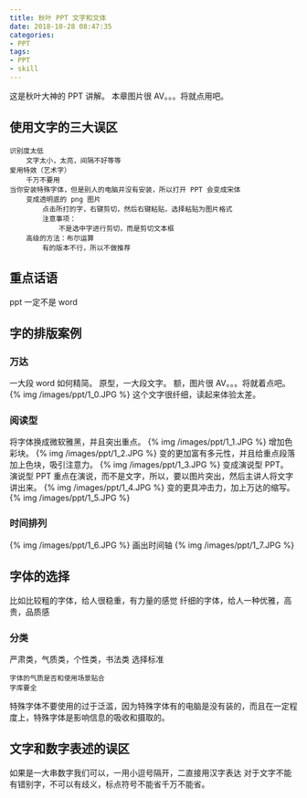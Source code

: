 ```yaml
---
title: 秋叶 PPT 文字和文体
date: 2018-10-28 08:47:35
categories:
- PPT
tags:
- PPT
- skill
---
```

这是秋叶大神的 PPT 讲解。
本章图片很 AV。。。将就点用吧。
<!-- more -->
## 使用文字的三大误区

	识别度太低
		文字太小，太亮，间隔不好等等
	爱用特效（艺术字）
		千万不要用
	当你安装特殊字体，但是别人的电脑并没有安装，所以打开 PPT 会变成宋体
		变成透明底的 png 图片
			点击所打的字，右键剪切，然后右键粘贴，选择粘贴为图片格式
			注意事项：
				不是选中字进行剪切，而是剪切文本框
		高级的方法：布尔运算
			有的版本不行，所以不做推荐
			
## 重点话语
ppt 一定不是 word
## 字的排版案例
### 万达
一大段 word 如何精简。
原型，一大段文字。
额，图片很 AV。。。将就着点吧。
{% img /images/ppt/1_0.JPG %}
这个文字很纤细，读起来体验太差。
### 阅读型
将字体换成微软雅黑，并且突出重点。
{% img /images/ppt/1_1.JPG %}
增加色彩块。
{% img /images/ppt/1_2.JPG %}
变的更加富有多元性，并且给重点段落加上色块，吸引注意力。
{% img /images/ppt/1_3.JPG %}
变成演说型 PPT。
演说型 PPT 重点在演说，而不是文字，所以，要以图片突出，然后主讲人将文字讲出来。
{% img /images/ppt/1_4.JPG %}
变的更具冲击力，加上万达的缩写。
{% img /images/ppt/1_5.JPG %}
### 时间排列
{% img /images/ppt/1_6.JPG %}
画出时间轴
{% img /images/ppt/1_7.JPG %}
## 字体的选择
比如比较粗的字体，给人很稳重，有力量的感觉
纤细的字体，给人一种优雅，高贵，品质感
### 分类
严肃类，气质类，个性类，书法类
选择标准

	字体的气质是否和使用场景贴合
	字库要全
	
特殊字体不要使用的过于泛滥，因为特殊字体有的电脑是没有装的，而且在一定程度上，特殊字体是影响信息的吸收和摄取的。
## 文字和数字表述的误区
如果是一大串数字我们可以，一用小逗号隔开，二直接用汉字表达
对于文字不能有错别字，不可以有歧义，标点符号不能省千万不能省。